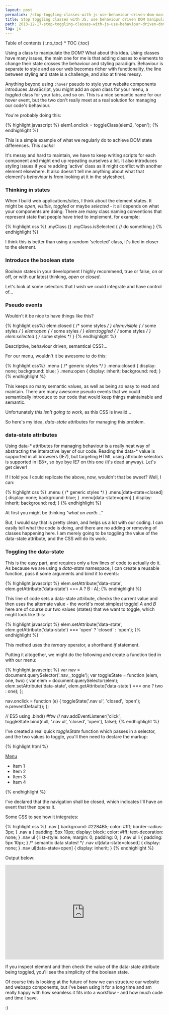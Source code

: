 ```yaml
---
layout: post
permalink: /stop-toggling-classes-with-js-use-behaviour-driven-dom-manipulation-with-data-states/
title: Stop toggling classes with JS, use behaviour driven DOM manipulation with data-states
path: 2013-12-17-stop-toggling-classes-with-js-use-behaviour-driven-dom-manipulation-with-data-states.md
tag: js
---
```


<div class="toc" markdown="1">
<span class="gamma">Table of contents</span>
{:.no_toc}
* TOC
{:toc}
</div>

Using a class to manipulate the DOM? What about this idea. Using classes have many issues, the main one for me is that adding classes to elements to change their state crosses the behaviour and styling paradigm. Behaviour is separate to style and as our web becomes richer with functionality, the line between styling and state is a challenge, and also at times messy.

Anything beyond using `:hover` pseudo to style your website components introduces JavaScript, you might add an _open_ class for your menu, a _toggled_ class for your tabs, and so on. This is a nice semantic name for our hover event, but the two don't really meet at a real solution for managing our code's behaviour.

You're probably doing this:

{% highlight javascript %}
elem1.onclick = toggleClass(elem2, 'open');
{% endhighlight %}

This is a simple example of what we regularly do to achieve DOM state differences. This _sucks_!

It's messy and hard to maintain, we have to keep writing scripts for each component and might end up repeating ourselves a lot. It also introduces styling issues if you're adding 'active' class as it might conflict with another element elsewhere. It also doesn't tell me anything about what that element's _behaviour_ is from looking at it in the stylesheet.

### Thinking in states

When I build web applications/sites, I think about the element states. It might be _open_, _visible_, _toggled_ or maybe _selected_ - it all depends on what your components are doing. There are many class naming conventions that represent state that people have tried to implement, for example:

{% highlight css %}
.myClass {}
.myClass.isSelected {
  // do something
}
{% endhighlight %}

I think this is better than using a random 'selected' class, it's tied in closer to the element.

### Introduce the boolean state

Boolean states in your development I highly recommend, true or false, on or off, or with our latest thinking, _open_ or _closed_.

Let's look at some selectors that I wish we could integrate and have control of...

### Pseudo events

Wouldn't it be nice to have things like this?

{% highlight css%}
elem:closed {
  /* some styles */
}
elem:visible {
  /* some styles */
}
elem:open {
  /* some styles */
}
elem:toggled {
  /* some styles */
}
elem:selected {
  /* some styles */
}
{% endhighlight %}

Descriptive, behaviour driven, semantical CSS?...

For our menu, wouldn't it be awesome to do this:

{% highlight css%}
.menu {
  /* generic styles */
}
.menu:closed {
  display: none;
  background: blue;
}
.menu:open {
  display: inherit;
  background: red;
}
{% endhighlight %}

This keeps so many semantic values, as well as being _so_ easy to read and maintain. There are many awesome pseudo events that we could semantically introduce to our code that would keep things maintainable and semantic.

Unfortunately _this isn't going to work_, as this CSS is invalid...

So here's my idea, _data-state_ attributes for managing this problem.

### data-state attributes

Using data-* attributes for managing behaviour is a really neat way of abstracting the interactive layer of our code. Reading the data-* value is supported in all browsers (IE7), but targeting HTML using attribute selectors is supported in IE8+, so bye bye IE7 on this one (it's dead anyway). Let's get clever!

If I told you I could replicate the above, now, wouldn't that be sweet? Well, I can:

{% highlight css %}
.menu {
  /* generic styles */
}
.menu[data-state=closed] {
  display: none;
  background: blue;
}
.menu[data-state=open] {
  display: inherit;
  background: red;
}
{% endhighlight %}

At first you might be thinking _"what on earth..."_

But, I would say that is pretty clean, and helps us a lot with our coding. I can easily tell what the code is doing, and there are no adding or removing of classes happening here. I am merely going to be toggling the value of the data-state attribute, and the CSS will do its work.

### Toggling the data-state

This is the easy part, and requires only a few lines of code to actually do it. As because we are using a _data-state_ namespace, I can create a reusable function, pass it some arguments and bind it to events:

{% highlight javascript %}
elem.setAttribute('data-state', elem.getAttribute('data-state') === A ? B : A);
{% endhighlight %}

This line of code sets a data-state attribute, checks the current value and then uses the alternate value - the world's most simplest toggle! _A_ and _B_ here are of course our two values (states) that we want to toggle, which might look like this:

{% highlight javascript %}
elem.setAttribute('data-state', elem.getAttribute('data-state') === 'open' ? 'closed' : 'open');
{% endhighlight %}

This method uses the _ternary_ operator, a shorthand _if_ statement.

Putting it altogether, we might do the following and create a function tied in with our menu:

{% highlight javascript %}
var nav = document.querySelector('.nav__toggle');
var toggleState = function (elem, one, two) {
  var elem = document.querySelector(elem);
  elem.setAttribute('data-state', elem.getAttribute('data-state') === one ? two : one);
};

nav.onclick = function (e) {
  toggleState('.nav ul', 'closed', 'open');
  e.preventDefault();
};

// ES5 using .bind() #ftw
// nav.addEventListener('click', toggleState.bind(null, '.nav ul', 'closed', 'open'), false);
{% endhighlight %}

I've created a real quick _toggleState_ function which passes in a selector, and the two values to toggle, you'll then need to declare the markup:

{% highlight html %}
<nav class="nav">
    <a href="#" class="nav__toggle">Menu</a>
    <ul data-state="closed">
        <li>Item 1</li>
        <li>Item 2</li>
        <li>Item 3</li>
        <li>Item 4</li>
    </ul>
</nav>
{% endhighlight %}

I've declared that the navigation shall be closed, which indicates I'll have an event that then opens it.

Some CSS to see how it integrates:

{% highlight css %}
.nav {
    background: #2284B5;
    color: #fff;
    border-radius: 3px;
}
.nav a {
    padding: 5px 10px;
    display: block;
    color: #fff;
    text-decoration: none;
}
.nav ul {
    list-style: none;
    margin: 0;
    padding: 0;
}
.nav ul li {
    padding: 5px 10px;
}
/* semantic data states! */
.nav ul[data-state=closed] {
    display: none;
}
.nav ul[data-state=open] {
    display: inherit;
}
{% endhighlight %}

Output below:

<iframe width="100%" height="300" src="http://jsfiddle.net/toddmotto/9v2zx/embedded/result,js,html,css" allowfullscreen="allowfullscreen" frameborder="0"></iframe>

If you inspect element and then check the value of the data-state attribute being toggled, you'll see the simplicity of the boolean state.

Of course this is looking at the future of how we can structure our website and webapp components, but I've been using it for a long time and am really happy with how seamless it fits into a workflow - and how much code and time I save.

:)
